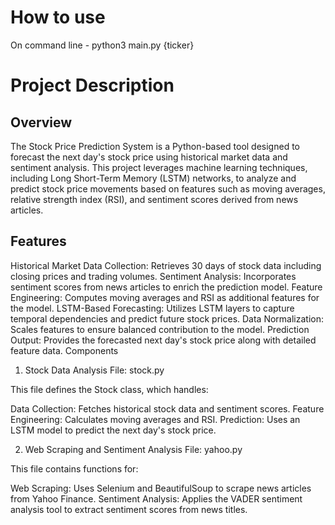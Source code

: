 # How to use

On command line - python3 main.py {ticker}

# Project Description

## Overview

The Stock Price Prediction System is a Python-based tool designed to forecast the next day's stock price using historical market data and sentiment analysis. This project leverages machine learning techniques, including Long Short-Term Memory (LSTM) networks, to analyze and predict stock price movements based on features such as moving averages, relative strength index (RSI), and sentiment scores derived from news articles.

## Features

Historical Market Data Collection: Retrieves 30 days of stock data including closing prices and trading volumes.
Sentiment Analysis: Incorporates sentiment scores from news articles to enrich the prediction model.
Feature Engineering: Computes moving averages and RSI as additional features for the model.
LSTM-Based Forecasting: Utilizes LSTM layers to capture temporal dependencies and predict future stock prices.
Data Normalization: Scales features to ensure balanced contribution to the model.
Prediction Output: Provides the forecasted next day's stock price along with detailed feature data.
Components

1. Stock Data Analysis
File: stock.py

This file defines the Stock class, which handles:

Data Collection: Fetches historical stock data and sentiment scores.
Feature Engineering: Calculates moving averages and RSI.
Prediction: Uses an LSTM model to predict the next day's stock price.

2. Web Scraping and Sentiment Analysis
File: yahoo.py

This file contains functions for:

Web Scraping: Uses Selenium and BeautifulSoup to scrape news articles from Yahoo Finance.
Sentiment Analysis: Applies the VADER sentiment analysis tool to extract sentiment scores from news titles.
